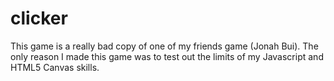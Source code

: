 # clicker
This game is a really bad copy of one of my friends game (Jonah Bui). The only reason I made this game was to test out the limits of my Javascript and HTML5 Canvas skills.
